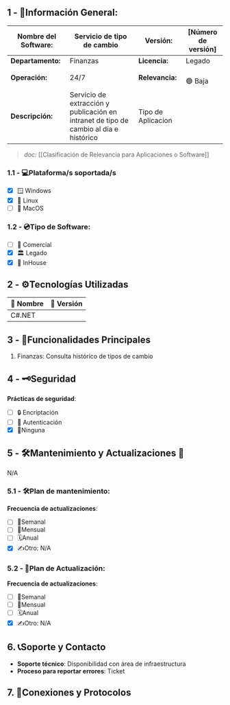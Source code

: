 ## **1 - 📓Información General:**

| **Nombre del Software:** | Servicio de tipo de cambio                                                            | **Versión:**       | [Número de versión] |
| ------------------------ | ------------------------------------------------------------------------------------- | ------------------ | ------------------- |
| **Departamento:**        | Finanzas                                                                              | **Licencia:**      | Legado              |
| **Operación:**           | 24/7                                                                                  | **Relevancia:**    | <br>🟢 Baja  <br>   |
| **Descripción:**         | Servicio de extracción y publicación en intranet de tipo de cambio al día e histórico | Tipo de Aplicacion |                     |
> _doc:_ [[Clasificación de Relevancia para Aplicaciones o Software]]

### **1.1 - 💻Plataforma/s soportada/s**
- [x] 🪟 Windows 
- [x] 🐧 Linux 
- [ ] 🍏 MacOS 

### **1.2 - 💿Tipo de Software:**
- [ ] 💼 Comercial 
- [x] 🏛️ Legado 
- [x] 🏢 InHouse 

## **2 - ⚙️Tecnologías Utilizadas**

| 📝 Nombre | 🔢 Versión |
| --------- | ---------- |
| C#.NET    |            |


## **3 - 📃Funcionalidades Principales**
1. Finanzas: Consulta histórico de tipos de cambio

## 4 - 🗝️Seguridad
**Prácticas de seguridad**:
- [ ] 🔒 Encriptación
- [ ] 🔑 Autenticación 
- [x] 🚫Ninguna 

## **5 - 🛠️Mantenimiento y Actualizaciones 🔁**
N/A

### **5.1 - 🛠️Plan de mantenimiento:** 
**Frecuencia de actualizaciones**:
- [ ] 🔄Semanal 
- [ ] 📅Mensual 
- [ ] 🗓️Anual 
- [x] ✍️Otro: N/A
### **5.2 - 🔁Plan de Actualización:** 
**Frecuencia de actualizaciones**:
- [ ] 🔄Semanal 
- [ ] 📅Mensual 
- [ ] 🗓️Anual 
- [x] ✍️Otro: N/A

## 6. 📞Soporte y Contacto
- **Soporte técnico**: Disponibilidad con área de infraestructura
- **Proceso para reportar errores**: Ticket 

## 7. 🛜Conexiones y Protocolos



